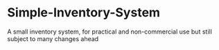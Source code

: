 # Simple-Inventory-System
A small inventory system, for practical and non-commercial use but still subject to many changes ahead
